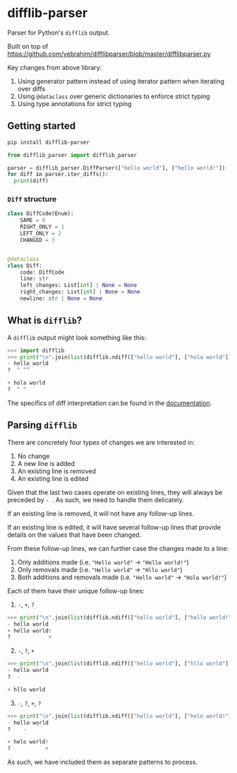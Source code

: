 # difflib-parser

Parser for Python's `difflib` output.

Built on top of <https://github.com/yebrahim/difflibparser/blob/master/difflibparser.py>

Key changes from above library:

1. Using generator pattern instead of using iterator pattern when iterating over diffs
2. Using `@dataclass` over generic dictionaries to enforce strict typing
3. Using type annotations for strict typing

## Getting started

```sh
pip install difflib-parser
```

```py
from difflib_parser import difflib_parser

parser = difflib_parser.DiffParser(["hello world"], ["hello world!"])
for diff in parser.iter_diffs():
  print(diff)
```

### `Diff` structure

```py
class DiffCode(Enum):
    SAME = 0
    RIGHT_ONLY = 1
    LEFT_ONLY = 2
    CHANGED = 3


@dataclass
class Diff:
    code: DiffCode
    line: str
    left_changes: List[int] | None = None
    right_changes: List[int] | None = None
    newline: str | None = None
```

## What is `difflib`?

A `difflib` output might look something like this:

```python
>>> import difflib
>>> print("\n".join(list(difflib.ndiff(["hello world"], ["hola world"]))))
- hello world
?  ^ ^^

+ hola world
?  ^ ^
```

The specifics of diff interpretation can be found in the [documentation](https://docs.python.org/3/library/difflib.html).

## Parsing `difflib`

There are concretely four types of changes we are interested in:

1. No change
2. A new line is added
3. An existing line is removed
4. An existing line is edited

Given that the last two cases operate on existing lines, they will always be preceded by `- `. As such, we need to handle them delicately.

If an existing line is removed, it will not have any follow-up lines.

If an existing line is edited, it will have several follow-up lines that provide details on the values that have been changed.

From these follow-up lines, we can further case the changes made to a line:

1. Only additions made (i.e. `"Hello world"` -> `"Hello world!"`)
2. Only removals made (i.e. `"Hello world"` -> `"Hllo world"`)
3. Both additions and removals made (i.e. `"Hello world"` -> `"Hola world!"`)

Each of them have their unique follow-up lines:

1. `-`, `+`, `?`

```python
>>> print("\n".join(list(difflib.ndiff(["hello world"], ["hello world!"]))))
- hello world
+ hello world!
?            +
```

2. `-`, `?`, `+`

```python
>>> print("\n".join(list(difflib.ndiff(["hello world"], ["hllo world"]))))
- hello world
?  -

+ hllo world
```

3. `-`, `?`, `+`, `?`

```python
>>> print("\n".join(list(difflib.ndiff(["hello world"], ["helo world!"]))))
- hello world
?    -

+ helo world!
?           +
```

As such, we have included them as separate patterns to process.
